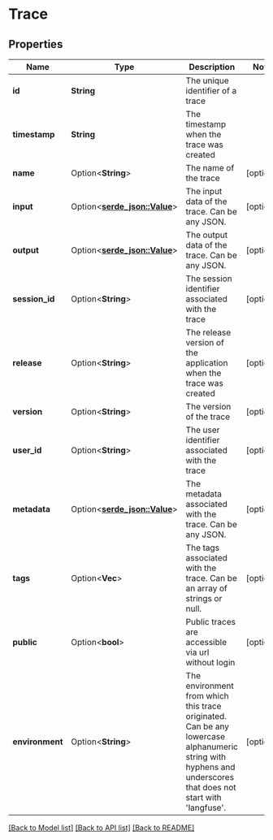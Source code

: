 # Trace

## Properties

Name | Type | Description | Notes
------------ | ------------- | ------------- | -------------
**id** | **String** | The unique identifier of a trace | 
**timestamp** | **String** | The timestamp when the trace was created | 
**name** | Option<**String**> | The name of the trace | [optional]
**input** | Option<[**serde_json::Value**](.md)> | The input data of the trace. Can be any JSON. | [optional]
**output** | Option<[**serde_json::Value**](.md)> | The output data of the trace. Can be any JSON. | [optional]
**session_id** | Option<**String**> | The session identifier associated with the trace | [optional]
**release** | Option<**String**> | The release version of the application when the trace was created | [optional]
**version** | Option<**String**> | The version of the trace | [optional]
**user_id** | Option<**String**> | The user identifier associated with the trace | [optional]
**metadata** | Option<[**serde_json::Value**](.md)> | The metadata associated with the trace. Can be any JSON. | [optional]
**tags** | Option<**Vec<String>**> | The tags associated with the trace. Can be an array of strings or null. | [optional]
**public** | Option<**bool**> | Public traces are accessible via url without login | [optional]
**environment** | Option<**String**> | The environment from which this trace originated. Can be any lowercase alphanumeric string with hyphens and underscores that does not start with 'langfuse'. | [optional]

[[Back to Model list]](../README.md#documentation-for-models) [[Back to API list]](../README.md#documentation-for-api-endpoints) [[Back to README]](../README.md)


